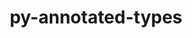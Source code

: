 ---
title: "py-annotated-types"
layout: cache
categories: [package, develop]
meta: {"versions": ["0.7.0"], "compilers": ["apple-clang@=15.0.0", "gcc@=13.2.0"], "oss": ["ubuntu24.04", "ventura"], "platforms": ["darwin", "linux"], "targets": ["aarch64", "x86_64_v3"], "stacks": ["ml-darwin-aarch64-mps", "ml-linux-aarch64-cpu", "ml-linux-aarch64-cuda", "ml-linux-x86_64-cpu", "ml-linux-x86_64-cuda", "root"], "num_specs": 12, "num_specs_by_stack": {"ml-darwin-aarch64-mps": 6, "root": 12, "ml-linux-aarch64-cuda": 1, "ml-linux-aarch64-cpu": 1, "ml-linux-x86_64-cuda": 5, "ml-linux-x86_64-cpu": 5}}
spec_details: [{"hash": "5tble4i7ouznwcquui3toa2kzgnhbo4u", "compiler": "apple-clang@=15.0.0", "versions": ["0.7.0"], "os": "ventura", "platform": "darwin", "target": "aarch64", "variants": ["build_system=python_pip"], "stacks": ["ml-darwin-aarch64-mps", "root"], "size": "-", "tarball": "https://binaries.spack.io/develop/build_cache/darwin-ventura-aarch64/apple-clang-15.0.0/py-annotated-types-0.7.0/darwin-ventura-aarch64-apple-clang-15.0.0-py-annotated-types-0.7.0-5tble4i7ouznwcquui3toa2kzgnhbo4u.spack"}, {"hash": "rqtc7ffn4aons2zmt7q5kvybbask3e55", "compiler": "apple-clang@=15.0.0", "versions": ["0.7.0"], "os": "ventura", "platform": "darwin", "target": "aarch64", "variants": ["build_system=python_pip"], "stacks": ["ml-darwin-aarch64-mps", "root"], "size": "-", "tarball": "https://binaries.spack.io/develop/build_cache/darwin-ventura-aarch64/apple-clang-15.0.0/py-annotated-types-0.7.0/darwin-ventura-aarch64-apple-clang-15.0.0-py-annotated-types-0.7.0-rqtc7ffn4aons2zmt7q5kvybbask3e55.spack"}, {"hash": "eemnxahmc54eyr7fbbioureroh3qipmy", "compiler": "apple-clang@=15.0.0", "versions": ["0.7.0"], "os": "ventura", "platform": "darwin", "target": "aarch64", "variants": ["build_system=python_pip"], "stacks": ["ml-darwin-aarch64-mps", "root"], "size": "-", "tarball": "https://binaries.spack.io/develop/build_cache/darwin-ventura-aarch64/apple-clang-15.0.0/py-annotated-types-0.7.0/darwin-ventura-aarch64-apple-clang-15.0.0-py-annotated-types-0.7.0-eemnxahmc54eyr7fbbioureroh3qipmy.spack"}, {"hash": "n4u4lkcm7msunffbiswf2t4dqy3l65gn", "compiler": "apple-clang@=15.0.0", "versions": ["0.7.0"], "os": "ventura", "platform": "darwin", "target": "aarch64", "variants": ["build_system=python_pip"], "stacks": ["ml-darwin-aarch64-mps", "root"], "size": "-", "tarball": "https://binaries.spack.io/develop/build_cache/darwin-ventura-aarch64/apple-clang-15.0.0/py-annotated-types-0.7.0/darwin-ventura-aarch64-apple-clang-15.0.0-py-annotated-types-0.7.0-n4u4lkcm7msunffbiswf2t4dqy3l65gn.spack"}, {"hash": "i674rqj35qfmf5wvz4vrq6zcjvghhdto", "compiler": "apple-clang@=15.0.0", "versions": ["0.7.0"], "os": "ventura", "platform": "darwin", "target": "aarch64", "variants": ["build_system=python_pip"], "stacks": ["ml-darwin-aarch64-mps", "root"], "size": "-", "tarball": "https://binaries.spack.io/develop/build_cache/darwin-ventura-aarch64/apple-clang-15.0.0/py-annotated-types-0.7.0/darwin-ventura-aarch64-apple-clang-15.0.0-py-annotated-types-0.7.0-i674rqj35qfmf5wvz4vrq6zcjvghhdto.spack"}, {"hash": "4cf5i3ornzvchnya43nvbvipxbuf55vm", "compiler": "apple-clang@=15.0.0", "versions": ["0.7.0"], "os": "ventura", "platform": "darwin", "target": "aarch64", "variants": ["build_system=python_pip"], "stacks": ["ml-darwin-aarch64-mps", "root"], "size": "-", "tarball": "https://binaries.spack.io/develop/build_cache/darwin-ventura-aarch64/apple-clang-15.0.0/py-annotated-types-0.7.0/darwin-ventura-aarch64-apple-clang-15.0.0-py-annotated-types-0.7.0-4cf5i3ornzvchnya43nvbvipxbuf55vm.spack"}, {"hash": "ghshahmjk5le5afxerszb55lva46ucxt", "compiler": "gcc@=13.2.0", "versions": ["0.7.0"], "os": "ubuntu24.04", "platform": "linux", "target": "aarch64", "variants": ["build_system=python_pip"], "stacks": ["root", "ml-linux-aarch64-cuda", "ml-linux-aarch64-cpu"], "size": "-", "tarball": "https://binaries.spack.io/develop/build_cache/linux-ubuntu24.04-aarch64/gcc-13.2.0/py-annotated-types-0.7.0/linux-ubuntu24.04-aarch64-gcc-13.2.0-py-annotated-types-0.7.0-ghshahmjk5le5afxerszb55lva46ucxt.spack"}, {"hash": "4rjkuww4gg42uekcyigazmwmenv66yig", "compiler": "gcc@=13.2.0", "versions": ["0.7.0"], "os": "ubuntu24.04", "platform": "linux", "target": "x86_64_v3", "variants": ["build_system=python_pip"], "stacks": ["ml-linux-x86_64-cuda", "root", "ml-linux-x86_64-cpu"], "size": "-", "tarball": "https://binaries.spack.io/develop/build_cache/linux-ubuntu24.04-x86_64_v3/gcc-13.2.0/py-annotated-types-0.7.0/linux-ubuntu24.04-x86_64_v3-gcc-13.2.0-py-annotated-types-0.7.0-4rjkuww4gg42uekcyigazmwmenv66yig.spack"}, {"hash": "hdzjnmfuqyn2g47k6vy5fo3uapwfae3w", "compiler": "gcc@=13.2.0", "versions": ["0.7.0"], "os": "ubuntu24.04", "platform": "linux", "target": "x86_64_v3", "variants": ["build_system=python_pip"], "stacks": ["ml-linux-x86_64-cuda", "root", "ml-linux-x86_64-cpu"], "size": "-", "tarball": "https://binaries.spack.io/develop/build_cache/linux-ubuntu24.04-x86_64_v3/gcc-13.2.0/py-annotated-types-0.7.0/linux-ubuntu24.04-x86_64_v3-gcc-13.2.0-py-annotated-types-0.7.0-hdzjnmfuqyn2g47k6vy5fo3uapwfae3w.spack"}, {"hash": "vfgfxy3dllydjgaxjkmn2hev3pcfvvmj", "compiler": "gcc@=13.2.0", "versions": ["0.7.0"], "os": "ubuntu24.04", "platform": "linux", "target": "x86_64_v3", "variants": ["build_system=python_pip"], "stacks": ["ml-linux-x86_64-cuda", "root", "ml-linux-x86_64-cpu"], "size": "-", "tarball": "https://binaries.spack.io/develop/build_cache/linux-ubuntu24.04-x86_64_v3/gcc-13.2.0/py-annotated-types-0.7.0/linux-ubuntu24.04-x86_64_v3-gcc-13.2.0-py-annotated-types-0.7.0-vfgfxy3dllydjgaxjkmn2hev3pcfvvmj.spack"}, {"hash": "wbprty3q3w7nwlabve2a5rdpjlnj2hjb", "compiler": "gcc@=13.2.0", "versions": ["0.7.0"], "os": "ubuntu24.04", "platform": "linux", "target": "x86_64_v3", "variants": ["build_system=python_pip"], "stacks": ["ml-linux-x86_64-cuda", "root", "ml-linux-x86_64-cpu"], "size": "-", "tarball": "https://binaries.spack.io/develop/build_cache/linux-ubuntu24.04-x86_64_v3/gcc-13.2.0/py-annotated-types-0.7.0/linux-ubuntu24.04-x86_64_v3-gcc-13.2.0-py-annotated-types-0.7.0-wbprty3q3w7nwlabve2a5rdpjlnj2hjb.spack"}, {"hash": "y4cn5yjrjzjhf2a5hdma4npshwm2kdbx", "compiler": "gcc@=13.2.0", "versions": ["0.7.0"], "os": "ubuntu24.04", "platform": "linux", "target": "x86_64_v3", "variants": ["build_system=python_pip"], "stacks": ["ml-linux-x86_64-cuda", "root", "ml-linux-x86_64-cpu"], "size": "-", "tarball": "https://binaries.spack.io/develop/build_cache/linux-ubuntu24.04-x86_64_v3/gcc-13.2.0/py-annotated-types-0.7.0/linux-ubuntu24.04-x86_64_v3-gcc-13.2.0-py-annotated-types-0.7.0-y4cn5yjrjzjhf2a5hdma4npshwm2kdbx.spack"}]
---